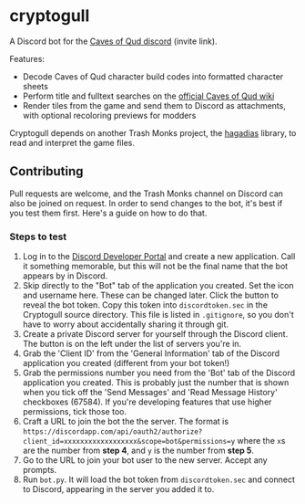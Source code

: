 # cryptogull
A Discord bot for the [Caves of Qud discord](https://discordapp.com/invite/cavesofqud) (invite link).

Features:
 * Decode Caves of Qud character build codes into formatted character sheets
 * Perform title and fulltext searches on the [official Caves of Qud wiki](https://cavesofqud.gamepedia.com/)
 * Render tiles from the game and send them to Discord as attachments, with optional recoloring previews for modders

Cryptogull depends on another Trash Monks project, the [hagadias](https://github.com/TrashMonks/hagadias) library, to
read and interpret the game files.

## Contributing
Pull requests are welcome, and the Trash Monks channel on Discord can also be joined on request. In order to send changes
to the bot, it's best if you test them first. Here's a guide on how to do that.

### Steps to test
1. Log in to the [Discord Developer Portal](https://discordapp.com/developers/applications/) and create a new
application. Call it something memorable, but this will not be the final name that the bot appears by in Discord.
2. Skip directly to the "Bot" tab of the application you created. Set the icon and username here. These can be changed
later. Click the button to reveal the bot token. Copy this token into `discordtoken.sec` in the Cryptogull source
directory. This file is listed in `.gitignore`, so you don't have to worry about accidentally sharing it through git.
3. Create a private Discord server for yourself through the Discord client. The button is on the left under the list of
servers you're in.
4. Grab the 'Client ID' from the 'General Information' tab of the Discord application you created (different from your
bot token!)
5. Grab the permissions number you need from the 'Bot' tab of the Discord application you created. This is probably just
the number that is shown when you tick off the 'Send Messages' and 'Read Message History' checkboxes (67584). If you're
developing features that use higher permissions, tick those too.
6. Craft a URL to join the bot the the server. The format is
`https://discordapp.com/api/oauth2/authorize?client_id=xxxxxxxxxxxxxxxxxx&scope=bot&permissions=y`
where the `x`s are the number from **step 4**, and `y` is the number from **step 5**.
7. Go to the URL to join your bot user to the new server. Accept any prompts.
8. Run `bot.py`. It will load the bot token from `discordtoken.sec` and connect to Discord, appearing in the server you
added it to.
